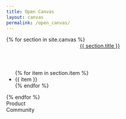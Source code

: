 ```yaml
---
title: Open Canvas
layout: canvas
permalink: /open_canvas/
---
```

<div class="container">
{% for section in site.canvas %}
  <section class="{{ section.class }}">
    <header><a href="{{ section.url }}">{{ section.title }}</a></header>
    <ul>
    {% for item in section.item %}
     <li>{{ item }}</li>
     {% endfor %}
    </ul>
  </section>
{% endfor %}
</div>
<div class="grid_footer">
  <div class="left">Product</div>
  <div class="right">Community</div>
</div>
